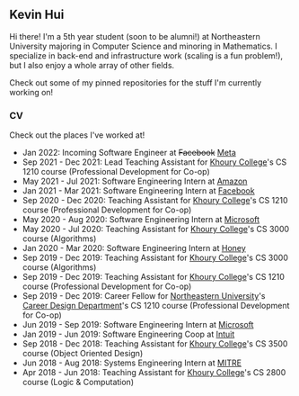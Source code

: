 ## Kevin Hui

Hi there! I'm a 5th year student (soon to be alumni!) at Northeastern University majoring in Computer Science and minoring in Mathematics. I specialize in back-end and infrastructure work (scaling is a fun problem!), but I also enjoy a whole array of other fields.

Check out some of my pinned repositories for the stuff I'm currently working on!

### CV
Check out the places I've worked at!

- Jan 2022: Incoming Software Engineer at ~~Facebook~~ [Meta](https://about.facebook.com/meta/)
- Sep 2021 - Dec 2021: Lead Teaching Assistant for [Khoury College](https://www.khoury.northeastern.edu/)'s CS 1210 course (Professional Development for Co-op)
- May 2021 - Jul 2021: Software Engineering Intern at [Amazon](https://www.amazon.com/)
- Jan 2021 - Mar 2021: Software Engineering Intern at [Facebook](https://www.facebook.com/)
- Sep 2020 - Dec 2020: Teaching Assistant for [Khoury College](https://www.khoury.northeastern.edu/)'s CS 1210 course (Professional Development for Co-op)
- May 2020 - Aug 2020: Software Engineering Intern at [Microsoft](https://www.microsoft.com/)
- May 2020 - Jul 2020: Teaching Assistant for [Khoury College](https://www.khoury.northeastern.edu/)'s CS 3000 course (Algorithms)
- Jan 2020 - Mar 2020: Software Engineering Intern at [Honey](https://www.joinhoney.com/)
- Sep 2019 - Dec 2019: Teaching Assistant for [Khoury College](https://www.khoury.northeastern.edu/)'s CS 3000 course (Algorithms)
- Sep 2019 - Dec 2019: Teaching Assistant for [Khoury College](https://www.khoury.northeastern.edu/)'s CS 1210 course (Professional Development for Co-op)
- Sep 2019 - Dec 2019: Career Fellow  for [Northeastern University](https://www.northeastern.edu/)'s [Career Design Department](https://careers.northeastern.edu/)'s CS 1210 course (Professional Development for Co-op)
- Jun 2019 - Sep 2019: Software Engineering Intern at [Microsoft](https://www.microsoft.com/)
- Jan 2019 - Jun 2019: Software Engineering Coop at [Intuit](https://www.intuit.com/)
- Sep 2018 - Dec 2018: Teaching Assistant for [Khoury College](https://www.khoury.northeastern.edu/)'s CS 3500 course (Object Oriented Design)
- Jun 2018 - Aug 2018: Systems Engineering Intern at [MITRE](https://www.mitre.org/)
- Apr 2018 - Jun 2018: Teaching Assistant for [Khoury College](https://www.khoury.northeastern.edu/)'s CS 2800 course (Logic & Computation)

<!--
**CookieComputing/cookiecomputing** is a ✨ _special_ ✨ repository because its `README.md` (this file) appears on your GitHub profile.

Here are some ideas to get you started:

- 🔭 I’m currently working on ...
- 🌱 I’m currently learning ...
- 👯 I’m looking to collaborate on ...
- 🤔 I’m looking for help with ...
- 💬 Ask me about ...
- 📫 How to reach me: ...
- 😄 Pronouns: ...
- ⚡ Fun fact: ...
-->
